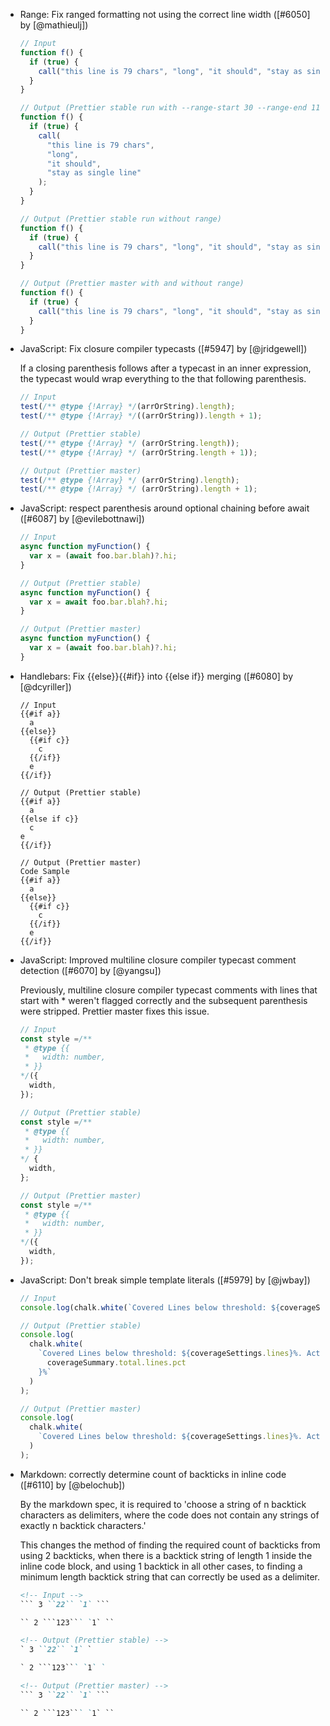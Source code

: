 <!--

Format:

- Category: Title ([#PR] by [@user])

  Description

  ```
  // Input
  Code Sample

  // Output (Prettier stable)
  Code Sample

  // Output (Prettier master)
  Code Sample
  ```

Details:

  Description: optional if the `Title` is enough to explain everything.

Examples:

- TypeScript: Correctly handle `//` in TSX ([#5728] by [@JamesHenry])

  Previously, putting `//` as a child of a JSX element in TypeScript led to an error
  because it was interpreted as a comment. Prettier master fixes this issue.

  <!-- prettier-ignore --\>
  ```js
  // Input
  const link = <a href="example.com">http://example.com</a>

  // Output (Prettier stable)
  // Error: Comment location overlaps with node location

  // Output (Prettier master)
  const link = <a href="example.com">http://example.com</a>;
  ```

-->

- Range: Fix ranged formatting not using the correct line width ([#6050] by [@mathieulj])

  <!-- prettier-ignore -->
  ```js
  // Input
  function f() {
    if (true) {
      call("this line is 79 chars", "long", "it should", "stay as single line");
    }
  }

  // Output (Prettier stable run with --range-start 30 --range-end 110)
  function f() {
    if (true) {
      call(
        "this line is 79 chars",
        "long",
        "it should",
        "stay as single line"
      );
    }
  }

  // Output (Prettier stable run without range)
  function f() {
    if (true) {
      call("this line is 79 chars", "long", "it should", "stay as single line");
    }
  }

  // Output (Prettier master with and without range)
  function f() {
    if (true) {
      call("this line is 79 chars", "long", "it should", "stay as single line");
    }
  }
  ```

- JavaScript: Fix closure compiler typecasts ([#5947] by [@jridgewell])

  If a closing parenthesis follows after a typecast in an inner expression, the typecast would wrap everything to the that following parenthesis.

  <!-- prettier-ignore -->
  ```js
  // Input
  test(/** @type {!Array} */(arrOrString).length);
  test(/** @type {!Array} */((arrOrString)).length + 1);

  // Output (Prettier stable)
  test(/** @type {!Array} */ (arrOrString.length));
  test(/** @type {!Array} */ (arrOrString.length + 1));

  // Output (Prettier master)
  test(/** @type {!Array} */ (arrOrString).length);
  test(/** @type {!Array} */ (arrOrString).length + 1);
  ```

- JavaScript: respect parenthesis around optional chaining before await ([#6087] by [@evilebottnawi])

  <!-- prettier-ignore -->
  ```js
  // Input
  async function myFunction() {
    var x = (await foo.bar.blah)?.hi;
  }

  // Output (Prettier stable)
  async function myFunction() {
    var x = await foo.bar.blah?.hi;
  }

  // Output (Prettier master)
  async function myFunction() {
    var x = (await foo.bar.blah)?.hi;
  }
  ```

- Handlebars: Fix {{else}}{{#if}} into {{else if}} merging ([#6080] by [@dcyriller])

  <!-- prettier-ignore -->
  ```
  // Input
  {{#if a}}
    a
  {{else}}
    {{#if c}}
      c
    {{/if}}
    e
  {{/if}}

  // Output (Prettier stable)
  {{#if a}}
    a
  {{else if c}}
    c
  e
  {{/if}}

  // Output (Prettier master)
  Code Sample
  {{#if a}}
    a
  {{else}}
    {{#if c}}
      c
    {{/if}}
    e
  {{/if}}
  ```

- JavaScript: Improved multiline closure compiler typecast comment detection ([#6070] by [@yangsu])

  Previously, multiline closure compiler typecast comments with lines that
  start with \* weren't flagged correctly and the subsequent parenthesis were
  stripped. Prettier master fixes this issue.

  <!-- prettier-ignore -->
  ```js
  // Input
  const style =/**
   * @type {{
   *   width: number,
   * }}
  */({
    width,
  });

  // Output (Prettier stable)
  const style =/**
   * @type {{
   *   width: number,
   * }}
  */ {
    width,
  };

  // Output (Prettier master)
  const style =/**
   * @type {{
   *   width: number,
   * }}
  */({
    width,
  });
  ```

- JavaScript: Don't break simple template literals ([#5979] by [@jwbay])

  <!-- prettier-ignore -->
  ```js
  // Input
  console.log(chalk.white(`Covered Lines below threshold: ${coverageSettings.lines}%. Actual: ${coverageSummary.total.lines.pct}%`))

  // Output (Prettier stable)
  console.log(
    chalk.white(
      `Covered Lines below threshold: ${coverageSettings.lines}%. Actual: ${
        coverageSummary.total.lines.pct
      }%`
    )
  );

  // Output (Prettier master)
  console.log(
    chalk.white(
      `Covered Lines below threshold: ${coverageSettings.lines}%. Actual: ${coverageSummary.total.lines.pct}%`
    )
  );
  ```

- Markdown: correctly determine count of backticks in inline code ([#6110] by [@belochub])

  By the markdown spec, it is required to 'choose a string of n backtick
  characters as delimiters, where the code does not contain any strings of
  exactly n backtick characters.'

  This changes the method of finding the required count of backticks from using
  2 backticks, when there is a backtick string of length 1 inside the inline
  code block, and using 1 backtick in all other cases, to finding a minimum
  length backtick string that can correctly be used as a delimiter.

  <!-- prettier-ignore -->
  ```md
  <!-- Input -->
  ``` 3 ``22`` `1` ```

  `` 2 ```123``` `1` ``

  <!-- Output (Prettier stable) -->
  ` 3 ``22`` `1` `

  ` 2 ```123``` `1` `

  <!-- Output (Prettier master) -->
  ``` 3 ``22`` `1` ```

  `` 2 ```123``` `1` ``
  ```
